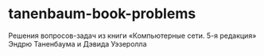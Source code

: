 # tanenbaum-book-problems
Решения вопросов-задач из книги «Компьютерные сети. 5-я редакция» Эндрю Таненбаума и Дэвида Уэзеролла

